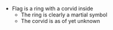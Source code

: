 * Flag is a ring with a corvid inside
	* The ring is clearly a martial symbol
	* The corvid is as of yet unknown